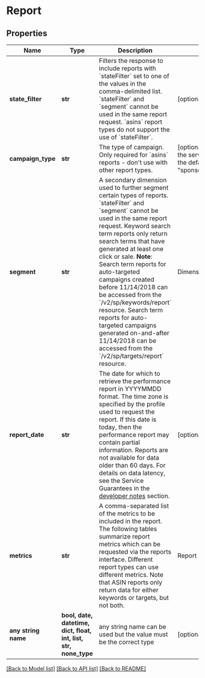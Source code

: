 # Report


## Properties
Name | Type | Description | Notes
------------ | ------------- | ------------- | -------------
**state_filter** | **str** | Filters the response to include reports with &#x60;stateFilter&#x60; set to one of the values in the comma-delimited list. &#x60;stateFilter&#x60; and &#x60;segment&#x60; cannot be used in the same report request.  &#x60;asins&#x60; report types do not support the use of &#x60;stateFilter&#x60;. | [optional] 
**campaign_type** | **str** | The type of campaign. Only required for &#x60;asins&#x60; reports - don&#39;t use with other report types. | [optional]  if omitted the server will use the default value of "sponsoredProducts"
**segment** | **str** | A secondary dimension used to further segment certain types of reports. &#x60;stateFilter&#x60; and &#x60;segment&#x60; cannot be used in the same report request. Keyword search term reports only return search terms that have generated at least one click or sale.  **Note**: Search term reports for auto-targeted campaigns created before 11/14/2018 can be accessed from the &#x60;/v2/sp/keywords/report&#x60; resource. Search term reports for auto-targeted campaigns generated on-and-after 11/14/2018 can be accessed from the &#x60;/v2/sp/targets/report&#x60; resource.   | Dimension | Valid report types | Description | |-----------|-------------|-------------| | query | keywords, targets | Segments a report based on customer search term. | | placement | campaigns | Segments a &#x60;campaigns&#x60; report based on the page location where the ad appeared. | | [optional] 
**report_date** | **str** | The date for which to retrieve the performance report in YYYYMMDD format. The time zone is specified by the profile used to request the report. If this date is today, then the performance report may contain partial information. Reports are not available for data older than 60 days. For details on data latency, see the Service Guarantees in the [developer notes](https://advertising.amazon.com/API/docs/en-us/get-started/developer-notes) section. | [optional] 
**metrics** | **str** | A comma-separated list of the metrics to be included in the report.  The following tables summarize report metrics which can be requested via the reports interface. Different report types can use different metrics. Note that ASIN reports only return data for either keywords or targets, but not both. |Report Type | Metric | Details | | --- | --- | --- | | campaigns | bidPlus | A dimensional metric. See the [premium bid adjustment](get-started/developer-notes) section in the developer notes. | | campaigns | &#x60;campaignName&#x60; | Unique name of the campaign | | campaigns | &#x60;campaignId&#x60; | Unique numerical ID of the campaign | | campaigns | &#x60;campaignStatus&#x60; | Status of the campaign | | campaigns | &#x60;campaignBudget&#x60; | Total budget allotted to the campaign | | campaigns | &#x60;campaignRuleBasedBudget&#x60; | The value of the rule-based budget. | | campaigns | &#x60;applicableBudgetRuleId&#x60; | The identifier of the active rule. | | campaigns | &#x60;applicableBudgetRuleName&#x60; | The name of the active rule. | | campaigns | &#x60;impressions&#x60; | Total ad impressions. | | campaigns | &#x60;clicks&#x60; | Total ad clicks. | | campaigns | &#x60;cost&#x60; | Total cost of all clicks. Can be divided by clicks to obtain average CPC. | | campaigns | &#x60;attributedConversions1d&#x60; | Number of attributed conversion events occurring within 1 day of click on ad. | | campaigns | &#x60;attributedConversions7d&#x60; | Number of attributed conversion events occurring within 7 days of click on ad. | | campaigns | &#x60;attributedConversions14d&#x60; | Number of attributed conversion events occurring within 14 days of click on ad. | | campaigns | &#x60;attributedConversions30d&#x60; | Number of attributed conversion events occurring within 30 days of click on ad. | | campaigns | &#x60;attributedConversions1dSameSKU&#x60; | Number of attributed conversion events occurring within 1 day of click on ad where the purchased SKU was the same as the one advertised. | | campaigns | &#x60;attributedConversions7dSameSKU&#x60; | Number of attributed conversion events occurring within 7 days of click on ad where the purchased SKU was the same as the one advertised. | | campaigns | &#x60;attributedConversions14dSameSKU&#x60; | Number of attributed conversion events occurring within 14 days of click on ad where the purchased SKU was the same as the one advertised. | | campaigns | &#x60;attributedConversions30dSameSKU&#x60; | Number of attributed conversion events occurring within 30 days of click on ad where the purchased SKU was the same as the one advertised. | | campaigns | &#x60;attributedUnitsOrdered1d&#x60; | Number of attributed units ordered within 1 day of click on ad. | | campaigns | &#x60;attributedUnitsOrdered7d&#x60; | Number of attributed units ordered within 7 days of click on ad. | | campaigns | &#x60;attributedUnitsOrdered14d&#x60; | Number of attributed units ordered within 14 days of click on ad. | | campaigns | &#x60;attributedUnitsOrdered30d&#x60; | Number of attributed units ordered within 30 days of click on ad. | | campaigns | &#x60;attributedSales1d&#x60; | Number of attributed sales occurring within 1 day of click on ad. | | campaigns | &#x60;attributedSales7d&#x60; | Number of attributed sales occurring within 7 days of click on ad. | | campaigns | &#x60;attributedSales14d&#x60; | Number of attributed sales occurring within 14 days of click on ad. | | campaigns | &#x60;attributedSales30d&#x60; | Number of attributed sales occurring within 30 days of click on ad. | | campaigns | &#x60;attributedSales1dSameSKU&#x60; | Aggregate value of attributed sales occurring within 1 day of click on ad where the purchased SKU was the same as the one advertised. | | campaigns | &#x60;attributedSales7dSameSKU&#x60; | Aggregate value of attributed sales occurring within 7 days of click on ad where the purchased SKU was the same as the one advertised. | | campaigns | &#x60;attributedSales14dSameSKU&#x60; | Aggregate value of attributed sales occurring within 14 days of click on ad where the purchased SKU was the same as the one advertised. | | campaigns | &#x60;attributedSales30dSameSKU&#x60; | Aggregate value of attributed sales occurring within 30 days of click on ad where the purchased SKU was the same as the one advertised. | | campaigns | &#x60;attributedUnitsOrdered1dSameSKU&#x60; | Number of attributed units ordered within 1 day of click on ad where the purchased SKU was the same as the one advertised. | | campaigns | &#x60;attributedUnitsOrdered7dSameSKU&#x60; | Number of attributed units ordered within 7 days of click on ad where the purchased SKU was the same as the one advertised. | | campaigns | &#x60;attributedUnitsOrdered14dSameSKU&#x60; | Number of attributed units ordered within 14 days of click on ad where the purchased SKU was the same as the one advertised. | | campaigns | &#x60;attributedUnitsOrdered30dSameSKU&#x60; | Number of attributed units ordered within 30 days of click on ad where the purchased SKU was the same as the one advertised. | | campaigns | &#x60;attributedKindleEditionNormalizedPagesRead14d&#x60; | Number of attributed kindle edition normalized pages read within 14 days of click on ad. | | campaigns | &#x60;attributedKindleEditionNormalizedPagesRoyalties14d&#x60; | The estimated Royalties of attributed estimated kindle edition normalized pages with in 14 days of click on ad.| |          |                           |               | | adGroups | &#x60;campaignName&#x60; | Unique name of the campaign | | adGroups | &#x60;campaignId&#x60; | Unique numerical ID of the campaign | | adGroups | &#x60;adGroupName&#x60; | Unique name of the ad group | | adGroups | &#x60;adGroupId&#x60; | Unique numerical ID of the ad group | | adGroups | &#x60;impressions&#x60; | Total ad impressions. | | adGroups | &#x60;clicks&#x60; | Total ad clicks. | | adGroups | &#x60;cost&#x60; | Total cost of all clicks. Can be divided by clicks to obtain average CPC. |        |          |                           |               | | adGroups | &#x60;attributedConversions1d&#x60; | Number of attributed conversion events occurring within 1 day of click on ad. | | adGroups | &#x60;attributedConversions7d&#x60; | Number of attributed conversion events occurring within 7 days of click on ad. | | adGroups | &#x60;attributedConversions14d&#x60; | Number of attributed conversion events occurring within 14 days of click on ad. | | adGroups | &#x60;attributedConversions30d&#x60; | Number of attributed conversion events occurring within 30 days of click on ad. | | adGroups | &#x60;attributedConversions1dSameSKU&#x60; | Number of attributed conversion events occurring within 1 day of click on ad where the purchased SKU was the same as the one advertised. | | adGroups | &#x60;attributedConversions7dSameSKU&#x60; | Number of attributed conversion events occurring within 7 days of click on ad where the purchased SKU was the same as the one advertised. | | adGroups | &#x60;attributedConversions14dSameSKU&#x60; | Number of attributed conversion events occurring within 14 days of click on ad where the purchased SKU was the same as the one advertised. | | adGroups | &#x60;attributedConversions30dSameSKU&#x60; | Number of attributed conversion events occurring within 30 days of click on ad where the purchased SKU was the same as the one advertised. | | adGroups | &#x60;attributedUnitsOrdered1d&#x60; | Number of attributed units ordered within 1 day of click on ad. | | adGroups | &#x60;attributedUnitsOrdered7d&#x60; | Number of attributed units ordered within 7 days of click on ad. | | adGroups | &#x60;attributedUnitsOrdered14d&#x60; | Number of attributed units ordered within 14 days of click on ad. | | adGroups | &#x60;attributedUnitsOrdered30d&#x60; | Number of attributed units ordered within 30 days of click on ad. | | adGroups | &#x60;attributedSales1d&#x60; | Number of attributed sales occurring within 1 day of click on ad. | | adGroups | &#x60;attributedSales7d&#x60; | Number of attributed sales occurring within 7 days of click on ad. | | adGroups | &#x60;attributedSales14d&#x60; | Number of attributed sales occurring within 14 days of click on ad. | | adGroups | &#x60;attributedSales30d&#x60; | Number of attributed sales occurring within 30 days of click on ad. | | adGroups | &#x60;attributedSales1dSameSKU&#x60; | Aggregate value of attributed sales occurring within 1 day of click on ad where the purchased SKU was the same as the one advertised. | | adGroups | &#x60;attributedSales7dSameSKU&#x60; | Aggregate value of attributed sales occurring within 7 days of click on ad where the purchased SKU was the same as the one advertised. | | adGroups | &#x60;attributedSales14dSameSKU&#x60; | Aggregate value of attributed sales occurring within 14 days of click on ad where the purchased SKU was the same as the one advertised. | | adGroups | &#x60;attributedSales30dSameSKU&#x60; | Aggregate value of attributed sales occurring within 30 days of click on ad where the purchased SKU was the same as the one advertised. | | adGroups | &#x60;attributedUnitsOrdered1dSameSKU&#x60; | Number of attributed units ordered within 1 day of click on ad where the purchased SKU was the same as the one advertised. | | adGroups | &#x60;attributedUnitsOrdered7dSameSKU&#x60; | Number of attributed units ordered within 7 days of click on ad where the purchased SKU was the same as the one advertised. | | adGroups | &#x60;attributedUnitsOrdered14dSameSKU&#x60; | Number of attributed units ordered within 14 days of click on ad where the purchased SKU was the same as the one advertised. | | adGroups | &#x60;attributedUnitsOrdered30dSameSKU&#x60; | Number of attributed units ordered within 30 days of click on ad where the purchased SKU was the same as the one advertised. | | adGroups | &#x60;attributedKindleEditionNormalizedPagesRead14d&#x60; | Number of attributed kindle edition normalized pages read within 14 days of click on ad. | | adGroups | &#x60;attributedKindleEditionNormalizedPagesRoyalties14d&#x60; | The estimated Royalties of attributed estimated kindle edition normalized pages with in 14 days of click on ad.|         |           |              |              |  | keywords | &#x60;campaignName&#x60; | Unique name of the campaign | | keywords | &#x60;campaignId&#x60; | Unique numerical ID of the campaign | | keywords | &#x60;adGroupName&#x60; | Unique name of the ad group | | keywords | &#x60;adGroupId&#x60; | Unique numerical ID of the ad group | | keywords | &#x60;keywordId&#x60; | ID of the keyword used in bid | | keywords | &#x60;keywordText&#x60; | Text of the keyword or phrase used in bid | | keywords | &#x60;matchType&#x60; | Type of matching for the keyword or phrase used in bid. Must be one of: broad, phrase, or exact | | keywords | &#x60;impressions&#x60; | Total ad impressions. | | keywords | &#x60;clicks&#x60; | Total ad clicks. | | keywords | &#x60;cost&#x60; | Total cost of all clicks. Can be divided by clicks to obtain average CPC. | | keywords | &#x60;attributedConversions1d&#x60; | Number of attributed conversion events occurring within 1 day of click on ad. | | keywords | &#x60;attributedConversions7d&#x60; | Number of attributed conversion events occurring within 7 days of click on ad. | | keywords | &#x60;attributedConversions14d&#x60; | Number of attributed conversion events occurring within 14 days of click on ad. | | keywords | &#x60;attributedConversions30d&#x60; | Number of attributed conversion events occurring within 30 days of click on ad. | | keywords | &#x60;attributedConversions1dSameSKU&#x60; | Number of attributed conversion events occurring within 1 day of click on ad where the purchased SKU was the same as the one advertised. | | keywords | &#x60;attributedConversions7dSameSKU&#x60; | Number of attributed conversion events occurring within 7 days of click on ad where the purchased SKU was the same as the one advertised. | | keywords | &#x60;attributedConversions14dSameSKU&#x60; | Number of attributed conversion events occurring within 14 days of click on ad where the purchased SKU was the same as the one advertised. | | keywords | &#x60;attributedConversions30dSameSKU&#x60; | Number of attributed conversion events occurring within 30 days of click on ad where the purchased SKU was the same as the one advertised. | | keywords | &#x60;attributedUnitsOrdered1d&#x60; | Number of attributed units ordered within 1 day of click on ad. | | keywords | &#x60;attributedUnitsOrdered7d&#x60; | Number of attributed units ordered within 7 days of click on ad. | | keywords | &#x60;attributedUnitsOrdered14d&#x60; | Number of attributed units ordered within 14 days of click on ad. | | keywords | &#x60;attributedUnitsOrdered30d&#x60; | Number of attributed units ordered within 30 days of click on ad. | | keywords | &#x60;attributedSales1d&#x60; | Number of attributed sales occurring within 1 day of click on ad. | | keywords | &#x60;attributedSales7d&#x60; | Number of attributed sales occurring within 7 days of click on ad. | | keywords | &#x60;attributedSales14d&#x60; | Number of attributed sales occurring within 14 days of click on ad. | | keywords | &#x60;attributedSales30d&#x60; | Number of attributed sales occurring within 30 days of click on ad. | | keywords | &#x60;attributedSales1dSameSKU&#x60; | Aggregate value of attributed sales occurring within 1 day of click on ad where the purchased SKU was the same as the one advertised. | | keywords | &#x60;attributedSales7dSameSKU&#x60; | Aggregate value of attributed sales occurring within 7 days of click on ad where the purchased SKU was the same as the one advertised. | | keywords | &#x60;attributedSales14dSameSKU&#x60; | Aggregate value of attributed sales occurring within 14 days of click on ad where the purchased SKU was the same as the one advertised. | | keywords | &#x60;attributedSales30dSameSKU&#x60; | Aggregate value of attributed sales occurring within 30 days of click on ad where the purchased SKU was the same as the one advertised. | | keywords | &#x60;attributedUnitsOrdered1dSameSKU&#x60; | Number of attributed units ordered within 1 day of click on ad where the purchased SKU was the same as the one advertised. | | keywords | &#x60;attributedUnitsOrdered7dSameSKU&#x60; | Number of attributed units ordered within 7 day of click on ad where the purchased SKU was the same as the one advertised. | | keywords | &#x60;attributedUnitsOrdered14dSameSKU&#x60; | Number of attributed units ordered within 14 day of click on ad where the purchased SKU was the same as the one advertised. | | keywords | &#x60;attributedUnitsOrdered30dSameSKU&#x60; | Number of attributed units ordered within 30 day of click on ad where the purchased SKU was the same as the one advertised. | | keywords | &#x60;attributedKindleEditionNormalizedPagesRead14d&#x60; | Number of attributed kindle edition normalized pages read within 14 days of click on ad. | | keywords | &#x60;attributedKindleEditionNormalizedPagesRoyalties14d&#x60; | The estimated Royalties of attributed estimated kindle edition normalized pages with in 14 days of click on ad.|         |                |             |               |  | productAds | &#x60;campaignName&#x60; | Unique name of the campaign | | productAds | &#x60;campaignId&#x60; | Unique numerical ID of the campaign | | productAds | &#x60;adGroupName&#x60; | Unique name of the ad group | | productAds | &#x60;adGroupId&#x60; | Unique numerical ID of the ad group | | productAds | &#x60;impressions&#x60; | Total ad impressions. | | productAds | &#x60;clicks&#x60; | Total ad clicks. | | productAds | &#x60;cost&#x60; | Total cost of all clicks. Can be divided by clicks to obtain average CPC. | | productAds | &#x60;currency&#x60; | A dimensional metric | | productAds | &#x60;asin&#x60; | The ASIN that is being advertised. | | productAds | &#x60;sku&#x60; | The SKU that is being advertised. Not available for vendors. | | productAds | &#x60;attributedConversions1d&#x60; | Number of attributed conversion events occurring within 1 day of click on ad. | | productAds | &#x60;attributedConversions7d&#x60; | Number of attributed conversion events occurring within 7 days of click on ad. | | productAds | &#x60;attributedConversions14d&#x60; | Number of attributed conversion events occurring within 14 days of click on ad. | | productAds | &#x60;attributedConversions30d&#x60; | Number of attributed conversion events occurring within 30 days of click on ad. | | productAds | &#x60;attributedConversions1dSameSKU&#x60; | Number of attributed conversion events occurring within 1 day of click on ad where the purchased SKU was the same as the one advertised. | | productAds | &#x60;attributedConversions7dSameSKU&#x60; | Number of attributed conversion events occurring within 7 days of click on ad where the purchased SKU was the same as the one advertised. | | productAds | &#x60;attributedConversions14dSameSKU&#x60; | Number of attributed conversion events occurring within 14 days of click on ad where the purchased SKU was the same as the one advertised. | | productAds | &#x60;attributedConversions30dSameSKU&#x60; | Number of attributed conversion events occurring within 30 days of click on ad where the purchased SKU was the same as the one advertised. | | productAds | &#x60;attributedUnitsOrdered1d&#x60; | Number of attributed units ordered within 1 day of click on ad. | | productAds | &#x60;attributedUnitsOrdered7d&#x60; | Number of attributed units ordered within 7 days of click on ad. | | productAds | &#x60;attributedUnitsOrdered14d&#x60; | Number of attributed units ordered within 14 days of click on ad. | | productAds | &#x60;attributedUnitsOrdered30d&#x60; | Number of attributed units ordered within 30 days of click on ad. | | productAds | &#x60;attributedSales1d&#x60; | Number of attributed sales occurring within 1 day of click on ad. | | productAds | &#x60;attributedSales7d&#x60; | Number of attributed sales occurring within 7 days of click on ad. | | productAds | &#x60;attributedSales14d&#x60; | Number of attributed sales occurring within 14 days of click on ad. | | productAds | &#x60;attributedSales30d&#x60; | Number of attributed sales occurring within 30 days of click on ad. | | productAds | &#x60;attributedSales1dSameSKU&#x60; | Aggregate value of attributed sales occurring within 1 day of click on ad where the purchased SKU was the same as the one advertised. | | productAds | &#x60;attributedSales7dSameSKU&#x60; | Aggregate value of attributed sales occurring within 7 days of click on ad where the purchased SKU was the same as the one advertised. | | productAds | &#x60;attributedSales14dSameSKU&#x60; | Aggregate value of attributed sales occurring within 14 days of click on ad where the purchased SKU was the same as the one advertised. | | productAds | &#x60;attributedSales30dSameSKU&#x60; | Aggregate value of attributed sales occurring within 30 days of click on ad where the purchased SKU was the same as the one advertised. | | productAds | &#x60;attributedUnitsOrdered1dSameSKU&#x60; | Number of attributed units ordered within 1 day of click on ad where the purchased SKU was the same as the one advertised. | | productAds | &#x60;attributedUnitsOrdered7dSameSKU&#x60; | Number of attributed units ordered within 7 days of click on ad where the purchased SKU was the same as the one advertised. | | productAds | &#x60;attributedUnitsOrdered14dSameSKU&#x60; | Number of attributed units ordered within 14 days of click on ad where the purchased SKU was the same as the one advertised. | | productAds | &#x60;attributedUnitsOrdered30dSameSKU&#x60; | Number of attributed units ordered within 30 days of click on ad where the purchased SKU was the same as the one advertised. | | productAds | &#x60;attributedKindleEditionNormalizedPagesRead14d&#x60; | Number of attributed kindle edition normalized pages read within 14 days of click on ad. | | productAds | &#x60;attributedKindleEditionNormalizedPagesRoyalties14d&#x60; | The estimated Royalties of attributed estimated kindle edition normalized pages with in 14 days of click on ad.|         |              |               |              | | asins | &#x60;campaignName&#x60; | Unique name of the campaign | | asins | &#x60;campaignId&#x60; | Unique numerical ID of the campaign | | asins | &#x60;adGroupName&#x60; | Unique name of the ad group | | asins | &#x60;adGroupId&#x60; | Unique numerical ID of the ad group | | asins | &#x60;keywordId&#x60; | Unique numerical ID of the keyword | | asins | &#x60;keywordText&#x60; | Keyword or phrase used in bid | | asins | &#x60;asin&#x60; | Unique ASIN advertised | | asins | &#x60;otherAsin&#x60; | A non-dimensional metric for ASINs other than the one advertised | | asins | &#x60;sku&#x60; | Unique SKU advertised. Not available for vendors. | | asins | &#x60;currency&#x60; | A dimensional metric | | asins | &#x60;matchType&#x60; | One of: broad, phrase, or exact | | asins | &#x60;attributedUnitsOrdered1d&#x60; | Number of ASIN (SKU) units sold. 1 day.| | asins | &#x60;attributedUnitsOrdered7d&#x60; | Number of ASIN (SKU) units sold. 7 days.| | asins | &#x60;attributedUnitsOrdered14d&#x60; | Number of ASIN (SKU) units sold. 14 days.| | asins | &#x60;attributedUnitsOrdered30d&#x60; | Number of ASIN (SKU) units sold. 30 days.| | asins | &#x60;attributedUnitsOrdered1dOtherSKU&#x60; | Number of other ASIN (SKU) units sold. 1 day. | | asins | &#x60;attributedUnitsOrdered7dOtherSKU&#x60; | Number of other ASIN (SKU) units sold. 7 days. | | asins | &#x60;attributedUnitsOrdered14dOtherSKU&#x60; | Number of other ASIN (SKU) units sold. 14 days. | | asins | &#x60;attributedUnitsOrdered30dOtherSKU&#x60; | Number of other ASIN (SKU) units sold. 30 days. | | asins | &#x60;attributedSales1dOtherSKU&#x60; | Sales for another ASIN (SKU). 1 day. | | asins | &#x60;attributedSales7dOtherSKU&#x60; | Sales for another ASIN (SKU). 7 days. | | asins | &#x60;attributedSales14dOtherSKU&#x60; | Sales for another ASIN (sku). 14 days. | | asins | &#x60;attributedSales30dOtherSKU&#x60; | Sales for another ASIN (sku). 30 days. | | asins | &#x60;targetId&#x60; | The target identifier. | | asins | &#x60;targetingText&#x60; | The targeting text. | | asins | &#x60;targetingType&#x60; | The targeting type. | | asins | &#x60;attributedKindleEditionNormalizedPagesRead14d&#x60; | Number of attributed kindle edition normalized pages read within 14 days of click on ad. | | asins | &#x60;attributedKindleEditionNormalizedPagesRoyalties14d&#x60; | The estimated Royalties of attributed estimated kindle edition normalized pages with in 14 days of click on ad.|         |                      |              |              | | targets | &#x60;campaignName&#x60; | Unique name of the campaign | | targets | &#x60;campaignId&#x60; | Unique numerical ID of the campaign | | targets | &#x60;adGroupName&#x60; | Unique name of the ad group | | targets | &#x60;adGroupId&#x60; | Unique numerical ID of the ad group | | targets | &#x60;targetId&#x60; | ID of the targeting expression used in a bid | | targets | &#x60;targetingExpression&#x60; | A string representation of your expression object in targeting clauses | | targets | &#x60;targetingText&#x60; | A resolved string representation of your expression object in targeting clauses | | targets | &#x60;targetingType&#x60; | Type of matching for the targeting expression used in bid. For manually created expressions this value is: &#x60;TARGETING_EXPRESSION&#x60;. For auto-targeting expressions this value is: &#x60;TARGETING_EXPRESSION_PREDEFINED&#x60; | | targets | &#x60;impressions&#x60; | Total ad impressions | | targets | &#x60;clicks&#x60; | Total ad clicks | | targets | &#x60;cost&#x60; | Total cost of all clicks. Can be divided by clicks to obtain average CPC | | targets | &#x60;attributedConversions1d&#x60; | Number of attributed conversion events occurring within 1 day of click on ad | | targets | &#x60;attributedConversions7d&#x60; | Number of attributed conversion events occurring within 7 days of click on ad | | targets | &#x60;attributedConversions14d&#x60; | Number of attributed conversion events occurring within 14 days of click on ad | | targets | &#x60;attributedConversions30d&#x60; | Number of attributed conversion events occurring within 30 days of click on ad | | targets | &#x60;attributedConversions1dSameSKU&#x60; | Number of attributed conversion events occurring within 1 day of click on ad where the purchased SKU was the same as the one advertised | | targets | &#x60;attributedConversions7dSameSKU&#x60; | Number of attributed conversion events occurring within 7 days of click on ad where the purchased SKU was the same as the one advertised | | targets | &#x60;attributedConversions14dSameSKU&#x60; | Number of attributed conversion events occurring within 14 days of click on ad where the purchased SKU was the same as the one advertised | | targets | &#x60;attributedConversions30dSameSKU&#x60; | Number of attributed conversion events occurring within 30 days of click on ad where the purchased SKU was the same as the one advertised | | targets | &#x60;attributedUnitsOrdered1d&#x60; | Number of attributed units ordered within 1 day of click on ad | | targets | &#x60;attributedUnitsOrdered7d&#x60; | Number of attributed units ordered within 7 days of click on ad | | targets | &#x60;attributedUnitsOrdered14d&#x60; | Number of attributed units ordered within 14 days of click on ad | | targets | &#x60;attributedUnitsOrdered30d&#x60; | Number of attributed units ordered within 30 days of click on ad | | targets | &#x60;attributedSales1d&#x60; | Number of attributed sales occurring within 1 day of click on ad | | targets | &#x60;attributedSales7d&#x60; | Number of attributed sales occurring within 7 days of click on ad | | targets | &#x60;attributedSales14d&#x60; | Number of attributed sales occurring within 14 days of click on ad | | targets | &#x60;attributedSales30d&#x60; | Number of attributed sales occurring within 30 days of click on ad | | targets | &#x60;attributedSales1dSameSKU&#x60; | Aggregate value of attributed sales occurring within 1 day of click on ad where the purchased SKU was the same as the one advertised | | targets | &#x60;attributedSales7dSameSKU&#x60; | Aggregate value of attributed sales occurring within 7 days of click on ad where the purchased SKU was the same as the one advertised | | targets | &#x60;attributedSales14dSameSKU&#x60; | Aggregate value of attributed sales occurring within 14 days of click on ad where the purchased SKU was the same as the one advertised | | targets | &#x60;attributedSales30dSameSKU&#x60; | Aggregate value of attributed sales occurring within 30 days of click on ad where the purchased SKU was the same as the one advertised | | targets | &#x60;attributedUnitsOrdered1dSameSKU&#x60; | Number of attributed units ordered within 1 day of click on ad where the purchased SKU was the same as the one advertised. | | targets | &#x60;attributedUnitsOrdered7dSameSKU&#x60; | Number of attributed units ordered within 7 days of click on ad where the purchased SKU was the same as the one advertised. | | targets | &#x60;attributedUnitsOrdered14dSameSKU&#x60; | Number of attributed units ordered within 14 days of click on ad where the purchased SKU was the same as the one advertised. | | targets | &#x60;attributedUnitsOrdered30dSameSKU&#x60; | Number of attributed units ordered within 30 days of click on ad where the purchased SKU was the same as the one advertised. | | targets | &#x60;attributedKindleEditionNormalizedPagesRead14d&#x60; | Number of attributed kindle edition normalized pages read within 14 days of click on ad. | | targets | &#x60;attributedKindleEditionNormalizedPagesRoyalties14d&#x60; | The estimated Royalties of attributed estimated kindle edition normalized pages with in 14 days of click on ad.|         | [optional] 
**any string name** | **bool, date, datetime, dict, float, int, list, str, none_type** | any string name can be used but the value must be the correct type | [optional]

[[Back to Model list]](../README.md#documentation-for-models) [[Back to API list]](../README.md#documentation-for-api-endpoints) [[Back to README]](../README.md)


